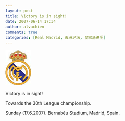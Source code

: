 ```yaml
---
layout: post
title: Victory is in sight!
date: 2007-06-14 17:34
author: alvachien
comments: true
categories: [Real Madrid, 五洲足坛, 皇家马德里]
---
```

![Real Madrid](/assets/uploads/2007/06/realmadrid.jpg)

Victory is in sight!

Towards the 30th League championship.

Sunday (17.6.2007).
Bernabéu Stadium, Madrid, Spain.


